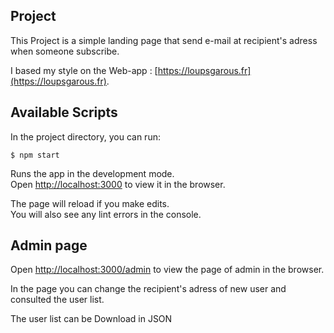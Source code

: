 ## Project
This Project is a simple landing page that send e-mail at recipient's adress when someone subscribe.

I based my style on the Web-app : [https://loupsgarous.fr](https://loupsgarous.fr).

## Available Scripts

In the project directory, you can run:
```
$ npm start
```
Runs the app in the development mode.<br>
Open [http://localhost:3000](http://localhost:3000) to view it in the browser.

The page will reload if you make edits.<br>
You will also see any lint errors in the console.

## Admin page

Open [http://localhost:3000/admin](http://localhost:3000/admin) to view the page of admin in the browser.

In the page you can change the recipient's adress of new user and consulted the user list.

The user list can be Download in JSON